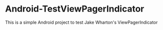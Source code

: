 Android-TestViewPagerIndicator
==============================

This is a simple Android project to test Jake Wharton's ViewPagerIndicator